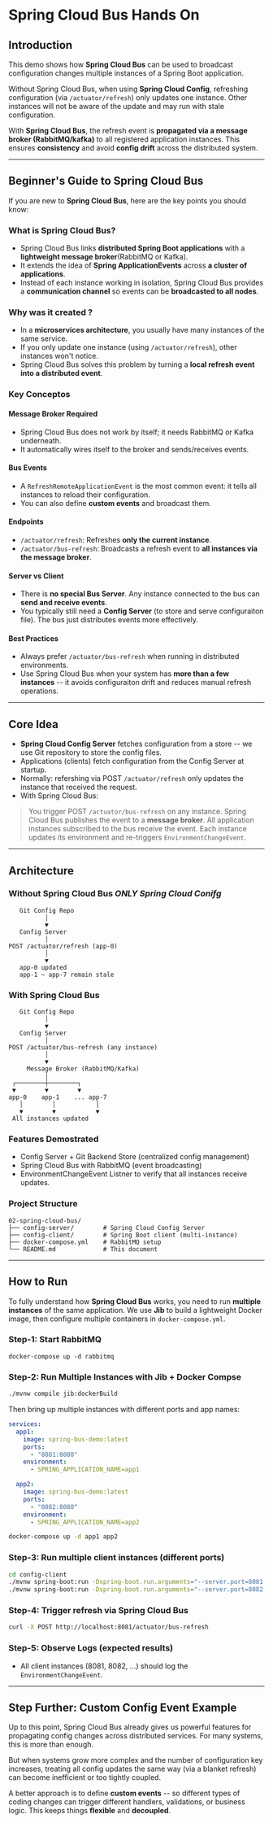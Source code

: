 # Spring Cloud Bus Hands On

## Introduction 
This demo shows how **Spring Cloud Bus** can be used to broadcast configuration changes multiple instances of a Spring Boot application. 

Without Spring Cloud Bus, when using **Spring Cloud Config**, refreshing configuration (via `/actuator/refresh`) only updates one instance. Other instances will not be aware of the update and may run with stale configuration. 

With **Spring Cloud Bus**, the refresh event is **propagated via a message broker (RabbitMQ/kafka)** to all registered application instances. This ensures **consistency** and avoid **config drift** across the distributed system. 

---

## Beginner's Guide to Spring Cloud Bus 
If you are new to **Spring Cloud Bus**, here are the key points you should know: 

### What is Spring Cloud Bus? 
- Spring Cloud Bus links **distributed Spring Boot applications** with a **lightweight message broker**(RabbitMQ or Kafka).
- It extends the idea of **Spring ApplicationEvents** across **a cluster of applications**.
- Instead of each instance working in isolation, Spring Cloud Bus provides a **communication channel** so events can be **broadcasted to all nodes**.

### Why was it created ? 
- In a **microservices architecture**, you usually have many instances of the same service. 
- If you only update one instance (using `/actuator/refresh`), other instances won't notice. 
- Spring Cloud Bus solves this problem by turning a **local refresh event into a distributed event**.

### Key Conceptos 
#### Message Broker Required 
- Spring Cloud Bus does not work by itself; it needs RabbitMQ or Kafka underneath. 
- It automatically wires itself to the broker and sends/receives events. 

#### Bus Events 
- A `RefreshRemoteApplicationEvent` is the most common event: it tells all instances to reload their configuration.
- You can also define **custom events** and broadcast them. 

#### Endpoints 
- `/actuator/refresh`: Refreshes **only the current instance**.
- `/actuator/bus-refresh`: Broadcasts a refresh event to **all instances via the message broker**. 

#### Server vs Client 
- There is **no special Bus Server**. Any instance connected to the bus can **send and receive events**. 
- You typically still need a **Config Server** (to store and serve configuraiton file). The bus just distributes events more effectively.


#### Best Practices 
- Always prefer `/actuator/bus-refresh` when running in distributed environments.
- Use Spring Cloud Bus when your system has **more than a few instances** -- it avoids configuraiton drift and reduces manual refresh operations.

---

## Core Idea 

- **Spring Cloud Config Server** fetches configuration from a store -- we use Git repository to store the config files. 
- Applications (clients) fetch configuration from the Config Server at startup. 
- Normally: refershing via POST `/actuator/refresh` only updates the instance that received the request. 
- With Spring Cloud Bus: 
> You trigger POST `/actuator/bus-refresh` on any instance. 
> Spring Cloud Bus publishes the event to a **message broker**.
> All application instances subscribed to the bus receive the event. 
> Each instance updates its environment and re-triggers `EnvironmentChangeEvent`. 


--- 

## Architecture 

### Without Spring Cloud Bus _ONLY Spring Cloud Conifg_

```
   Git Config Repo
          │
          ▼
   Config Server
          │
POST /actuator/refresh (app-0)
          │
          ▼
   app-0 updated
   app-1 ~ app-7 remain stale
```


### With Spring Cloud Bus 

```
   Git Config Repo
          │
          ▼
   Config Server
          │
POST /actuator/bus-refresh (any instance)
          │
          ▼
     Message Broker (RabbitMQ/Kafka)
          │
 ┌────────┼────────┐
 ▼        ▼        ▼
app-0    app-1    ... app-7
   │        │           │
   ▼        ▼           ▼
 All instances updated
```


### Features Demostrated 
- Config Server + Git Backend Store (centralized config management)
- Spring Cloud Bus with RabbitMQ (event broadcasting)
- EnvironmentChangeEvent Listner to verify that all instances receive updates. 


### Project Structure 

```
02-spring-cloud-bus/
├── config-server/        # Spring Cloud Config Server
├── config-client/        # Spring Boot client (multi-instance)
├── docker-compose.yml    # RabbitMQ setup
└── README.md             # This document
```

---

## How to Run 

To fully understand how **Spring Cloud Bus** works, you need to run **multiple instances** of the same application. 
We use **Jib** to build a lightweight Docker image, then configure multiple containers in `docker-compose.yml`. 

### Step-1: Start RabbitMQ 
```
docker-compose up -d rabbitmq
```


### Step-2: Run Multiple Instances with Jib + Docker Compse 
```bash 
./mvnw compile jib:dockerBuild
```

Then bring up multiple instances with different ports and app names: 
```yaml 
services:
  app1:
    image: spring-bus-demo:latest
    ports:
      - "8081:8080"
    environment:
      - SPRING_APPLICATION_NAME=app1

  app2:
    image: spring-bus-demo:latest
    ports:
      - "8082:8080"
    environment:
      - SPRING_APPLICATION_NAME=app2
```

```bash 
docker-compose up -d app1 app2
```


### Step-3: Run multiple client instances (different ports)
```bash 
cd config-client
./mvnw spring-boot:run -Dspring-boot.run.arguments="--server.port=8081 --spring.application.name=demo-client"
./mvnw spring-boot:run -Dspring-boot.run.arguments="--server.port=8082 --spring.application.name=demo-client"
```


### Step-4: Trigger refresh via Spring Cloud Bus 
```bash 
curl -X POST http://localhost:8081/actuator/bus-refresh
```

### Step-5: Observe Logs (expected results)
- All client instances (8081, 8082, ...) should log the `EnvironmentChangeEvent`. 

--- 

## Step Further: Custom Config Event Example
Up to this point, Spring Cloud Bus already gives us powerful features for propagating config changes across distributed services. For many systems, this is more than enough. 

But when systems grow more complex and the number of configuration key increases, treating all config updates the same way (via a blanket refresh) can become inefficient or too tightly coupled. 

A better approach is to define **custom events** -- so different types of coding changes can trigger different handlers, validations, or business logic. This keeps things **flexible** and **decoupled**. 